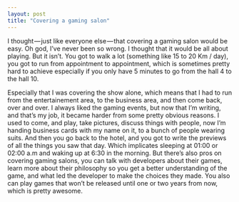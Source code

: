 ```yaml
---
layout: post
title: "Covering a gaming salon"
---
```


I thought — just like everyone else — that covering a gaming salon would be easy. Oh god, I’ve never been so wrong.
I thought that it would be all about playing. But it isn’t. You got to walk a lot (something like 15 to 20 Km / day), you got to run from appointment to appointment, which is sometimes pretty hard to achieve especially if you only have 5 minutes to go from the hall 4 to the hall 10.

Especially that I was covering the show alone, which means that I had to run from the entertainement area, to the business area, and then come back, over and over.
I always liked the gaming events, but now that I’m writing, and that’s my job, it became harder from some pretty obvious reasons. I used to come, and play, take pictures, discuss things with people, now I’m handing business cards with my name on it, to a bunch of people wearing suits. And then you go back to the hotel, and you got to write the previews of all the things you saw that day. Which implicates sleeping at 01:00 or 02:00 a.m and waking up at 6:30 in the morning.
But there’s also pros on covering gaming salons, you can talk with developers about their games, learn more about their philosophy so you get a better understanding of the game, and what led the developer to make the choices they made. You also can play games that won’t be released until one or two years from now, which is pretty awesome.
